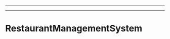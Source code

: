------------------------------------------------------------------------------------
----------------------------------------------------------------------------------------------------
# RestaurantManagementSystem
